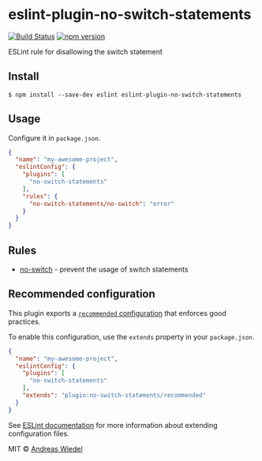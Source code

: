 # eslint-plugin-no-switch-statements

[![Build Status](https://travis-ci.org/Kaishiyoku/eslint-plugin-no-switch-statements.svg?branch=master)](https://travis-ci.org/Kaishiyoku/eslint-plugin-no-switch-statements)
[![npm version](https://badge.fury.io/js/eslint-plugin-no-switch-statements.svg)](https://www.npmjs.com/package/eslint-plugin-no-switch-statements)

ESLint rule for disallowing the switch statement


## Install

```
$ npm install --save-dev eslint eslint-plugin-no-switch-statements
```

## Usage

Configure it in `package.json`.

<!-- EXAMPLE_CONFIGURATION:START -->
```json
{
  "name": "my-awesome-project",
  "eslintConfig": {
    "plugins": [
      "no-switch-statements"
    ],
    "rules": {
      "no-switch-statements/no-switch": "error"
    }
  }
}
```
<!-- EXAMPLE_CONFIGURATION:END -->


## Rules

<!-- RULES:START -->
- [no-switch](docs/rules/no-switch.md) - prevent the usage of switch statements

<!-- RULES:END -->

## Recommended configuration

This plugin exports a [`recommended` configuration](lib/index.js) that enforces good practices.

To enable this configuration, use the `extends` property in your `package.json`.

```json
{
  "name": "my-awesome-project",
  "eslintConfig": {
    "plugins": [
      "no-switch-statements"
    ],
    "extends": "plugin:no-switch-statements/recommended"
  }
}
```

See [ESLint documentation](http://eslint.org/docs/user-guide/configuring#extending-configuration-files) for more information about extending configuration files.

MIT © [Andreas Wiedel](https://github.com/kaishiyoku)
